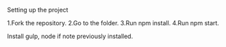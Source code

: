 Setting up the project

1.Fork the repository.
2.Go to the folder.
3.Run npm install.
4.Run npm start.

Install gulp, node if note previously installed.
